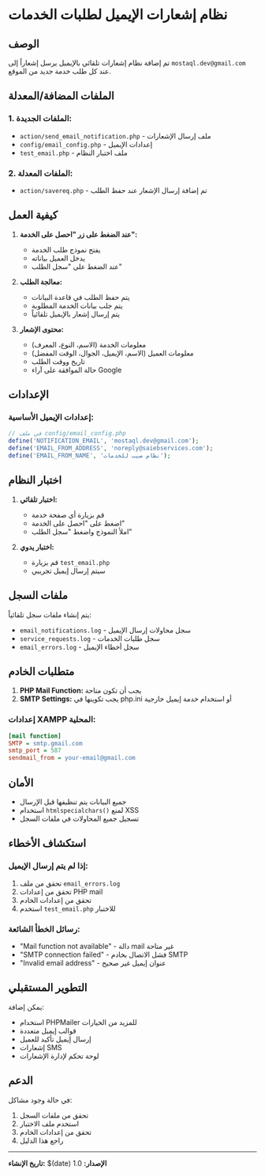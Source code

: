 # نظام إشعارات الإيميل لطلبات الخدمات

## الوصف
تم إضافة نظام إشعارات تلقائي بالإيميل يرسل إشعاراً إلى `mostaql.dev@gmail.com` عند كل طلب خدمة جديد من الموقع.

## الملفات المضافة/المعدلة

### 1. الملفات الجديدة:
- `action/send_email_notification.php` - ملف إرسال الإشعارات
- `config/email_config.php` - إعدادات الإيميل
- `test_email.php` - ملف اختبار النظام

### 2. الملفات المعدلة:
- `action/savereq.php` - تم إضافة إرسال الإشعار عند حفظ الطلب

## كيفية العمل

1. **عند الضغط على زر "احصل على الخدمة":**
   - يفتح نموذج طلب الخدمة
   - يدخل العميل بياناته
   - عند الضغط على "سجل الطلب"

2. **معالجة الطلب:**
   - يتم حفظ الطلب في قاعدة البيانات
   - يتم جلب بيانات الخدمة المطلوبة
   - يتم إرسال إشعار بالإيميل تلقائياً

3. **محتوى الإشعار:**
   - معلومات الخدمة (الاسم، النوع، المعرف)
   - معلومات العميل (الاسم، الإيميل، الجوال، الوقت المفضل)
   - تاريخ ووقت الطلب
   - حالة الموافقة على آراء Google

## الإعدادات

### إعدادات الإيميل الأساسية:
```php
// في ملف config/email_config.php
define('NOTIFICATION_EMAIL', 'mostaql.dev@gmail.com');
define('EMAIL_FROM_ADDRESS', 'noreply@saiebservices.com');
define('EMAIL_FROM_NAME', 'نظام صيب للخدمات');
```

## اختبار النظام

1. **اختبار تلقائي:**
   - قم بزيارة أي صفحة خدمة
   - اضغط على "احصل على الخدمة"
   - املأ النموذج واضغط "سجل الطلب"

2. **اختبار يدوي:**
   - قم بزيارة `test_email.php`
   - سيتم إرسال إيميل تجريبي

## ملفات السجل

يتم إنشاء ملفات سجل تلقائياً:
- `email_notifications.log` - سجل محاولات إرسال الإيميل
- `service_requests.log` - سجل طلبات الخدمات
- `email_errors.log` - سجل أخطاء الإيميل

## متطلبات الخادم

1. **PHP Mail Function:** يجب أن تكون متاحة
2. **SMTP Settings:** يجب تكوينها في php.ini أو استخدام خدمة إيميل خارجية

### إعدادات XAMPP المحلية:
```ini
[mail function]
SMTP = smtp.gmail.com
smtp_port = 587
sendmail_from = your-email@gmail.com
```

## الأمان

- جميع البيانات يتم تنظيفها قبل الإرسال
- استخدام `htmlspecialchars()` لمنع XSS
- تسجيل جميع المحاولات في ملفات السجل

## استكشاف الأخطاء

### إذا لم يتم إرسال الإيميل:
1. تحقق من ملف `email_errors.log`
2. تحقق من إعدادات PHP mail
3. تحقق من إعدادات الخادم
4. استخدم `test_email.php` للاختبار

### رسائل الخطأ الشائعة:
- "Mail function not available" - دالة mail غير متاحة
- "SMTP connection failed" - فشل الاتصال بخادم SMTP
- "Invalid email address" - عنوان إيميل غير صحيح

## التطوير المستقبلي

يمكن إضافة:
- استخدام PHPMailer للمزيد من الخيارات
- قوالب إيميل متعددة
- إرسال إيميل تأكيد للعميل
- إشعارات SMS
- لوحة تحكم لإدارة الإشعارات

## الدعم

في حالة وجود مشاكل:
1. تحقق من ملفات السجل
2. استخدم ملف الاختبار
3. تحقق من إعدادات الخادم
4. راجع هذا الدليل

---
**تاريخ الإنشاء:** $(date)
**الإصدار:** 1.0